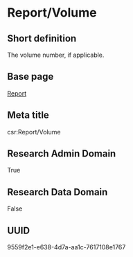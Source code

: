 # Report/Volume
## Short definition
The volume number, if applicable.
## Base page
[Report](https://github.com/EuroCRIS/CASRAI-Dictionairies/blob/main/Objects/Report.md)
## Meta title
csr:Report/Volume
## Research Admin Domain
True
## Research Data Domain
False
## UUID
9559f2e1-e638-4d7a-aa1c-7617108e1767
